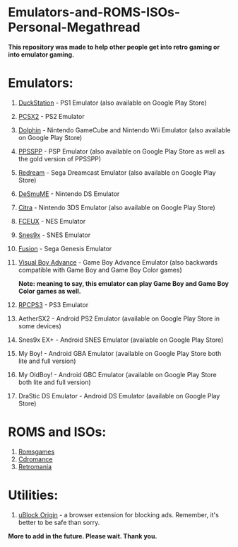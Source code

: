 # Emulators-and-ROMS-ISOs-Personal-Megathread
**This repository was made to help other people get into retro gaming or into emulator gaming.**

# Emulators:

1. [DuckStation](https://www.duckstation.org/) - PS1 Emulator (also available on Google Play Store)
2. [PCSX2](https://pcsx2.net/) - PS2 Emulator
3. [Dolphin](https://dolphin-emu.org/) - Nintendo GameCube and Nintendo Wii Emulator (also available on Google Play Store)
4. [PPSSPP](https://www.ppsspp.org/) - PSP Emulator (also available on Google Play Store as well as the gold version of PPSSPP)
5. [Redream](https://redream.io/) - Sega Dreamcast Emulator (also available on Google Play Store)
6. [DeSmuME](http://desmume.org/) - Nintendo DS Emulator
7. [Citra](https://citra-emu.org/) - Nintendo 3DS Emulator (also available on Google Play Store)
8. [FCEUX](https://fceux.com/web/download.html) - NES Emulator
9. [Snes9x](https://www.snes9x.com/) - SNES Emulator
10. [Fusion](https://www.emulator-zone.com/doc.php/genesis/fusion.html) - Sega Genesis Emulator
11. [Visual Boy Advance](https://visualboyadvance.org/) - Game Boy Advance Emulator (also backwards compatible with Game Boy and Game Boy Color games)
    
    **Note: meaning to say, this emulator can play Game Boy and Game Boy Color games as well.**
12. [RPCPS3](https://rpcs3.net/) - PS3 Emulator
13. AetherSX2 - Android PS2 Emulator (available on Google Play Store in some devices)
14. Snes9x EX+ - Android SNES Emulator (available on Google Play Store)
15. My Boy! - Android GBA Emulator (available on Google Play Store both lite and full version)
16. My OldBoy! - Android GBC Emulator (available on Google Play Store both lite and full version)
17. DraStic DS Emulator - Android DS Emulator (available on Google Play Store)

    

# ROMS and ISOs:

1. [Romsgames](https://www.romsgames.net/)
2. [Cdromance](https://cdromance.com/)
3. [Retromania](https://retromania.gg/)


# Utilities:

1. [uBlock Origin](https://chrome.google.com/webstore/detail/ublock-origin/cjpalhdlnbpafiamejdnhcphjbkeiagm?hl=en) - a browser extension for blocking ads. Remember, it's better to be safe than sorry.


**More to add in the future. Please wait. Thank you.**
